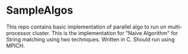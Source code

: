# SampleAlgos
This repo contains basic implementation of parallel algo to run on multi-processor cluster.
This is the implementation for "Naive Algorithm" for String matching using two techniques.
Written in C. 
Should run using MPICH.
